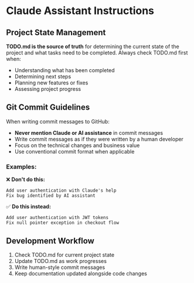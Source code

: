 # Claude Assistant Instructions

## Project State Management

**TODO.md is the source of truth** for determining the current state of the project and what tasks need to be completed. Always check TODO.md first when:

- Understanding what has been completed
- Determining next steps
- Planning new features or fixes
- Assessing project progress

## Git Commit Guidelines

When writing commit messages to GitHub:

- **Never mention Claude or AI assistance** in commit messages
- Write commit messages as if they were written by a human developer
- Focus on the technical changes and business value
- Use conventional commit format when applicable

### Examples:

❌ **Don't do this:**
```
Add user authentication with Claude's help
Fix bug identified by AI assistant
```

✅ **Do this instead:**
```
Add user authentication with JWT tokens
Fix null pointer exception in checkout flow
```

## Development Workflow

1. Check TODO.md for current project state
2. Update TODO.md as work progresses
3. Write human-style commit messages
4. Keep documentation updated alongside code changes